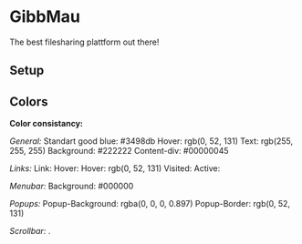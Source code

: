 # GibbMau
The best filesharing plattform out there!

## Setup

## Colors

**Color consistancy:**

_General:_
Standart good blue: #3498db
Hover: rgb(0, 52, 131)
Text: rgb(255, 255, 255)
Background: #222222
Content-div: #00000045

_Links:_
Link:
Hover: Hover: rgb(0, 52, 131)
Visited:
Active:

_Menubar:_
Background: #000000

_Popups:_
Popup-Background: rgba(0, 0, 0, 0.897)
Popup-Border: rgb(0, 52, 131)

_Scrollbar:_
.